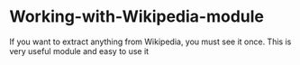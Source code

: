 # Working-with-Wikipedia-module
If you want to extract anything from Wikipedia, you must see it once. This is very useful module and easy to use it
